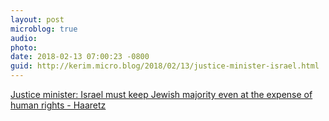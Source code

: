 ```yaml
---
layout: post
microblog: true
audio: 
photo: 
date: 2018-02-13 07:00:23 -0800
guid: http://kerim.micro.blog/2018/02/13/justice-minister-israel.html
---
```

[Justice minister: Israel must keep Jewish majority even at the expense of human rights - Haaretz](https://www.haaretz.com/israel-news/justice-minister-israel-s-jewish-majority-trumps-than-human-rights-1.5811106)
